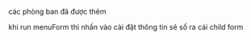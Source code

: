 các phòng ban đã được thêm

khi run menuForm thì nhấn vào cài đặt thông tin
sẽ sổ ra cái child form

